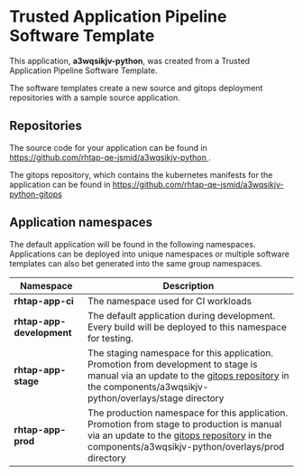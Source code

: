 # Trusted Application Pipeline Software Template

This application, **a3wqsikjv-python**, was created from a Trusted Application Pipeline Software Template.

The software templates create a new source and gitops deployment repositories with a sample source application. 

## Repositories

The source code for your application can be found in [https://github.com/rhtap-qe-jsmid/a3wqsikjv-python ](https://github.com/rhtap-qe-jsmid/a3wqsikjv-python ).
 
The gitops repository, which contains the kubernetes manifests for the application can be found in 
[https://github.com/rhtap-qe-jsmid/a3wqsikjv-python-gitops ](https://github.com/rhtap-qe-jsmid/a3wqsikjv-python-gitops ) 

## Application namespaces 

The default application will be found in the following namespaces. Applications can be deployed into unique namespaces or multiple software templates can also bet generated into the same group namespaces.  

|  Namespace   |  Description   |  
| -------- | -------- |
| **rhtap-app-ci** | The namespace used for CI workloads |
| **rhtap-app-development** | The default application during development. Every build will be deployed to this namespace for testing. |
| **rhtap-app-stage** | The staging namespace for this application. Promotion from development to stage is manual via an update to the [gitops repository](https://github.com/rhtap-qe-jsmid/a3wqsikjv-python-gitops ) in the components/a3wqsikjv-python/overlays/stage directory |
| **rhtap-app-prod** | The production namespace for this application. Promotion from stage to production is manual via an update to the [gitops repository](https://github.com/rhtap-qe-jsmid/a3wqsikjv-python-gitops ) in the components/a3wqsikjv-python/overlays/prod directory |